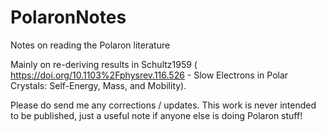 # PolaronNotes
Notes on reading the Polaron literature

Mainly on re-deriving results in Schultz1959 ( https://doi.org/10.1103%2Fphysrev.116.526  - Slow Electrons in Polar Crystals: Self-Energy, Mass, and Mobility).

Please do send me any corrections / updates. 
This work is never intended to be published, just a useful note if anyone else is doing Polaron stuff!
